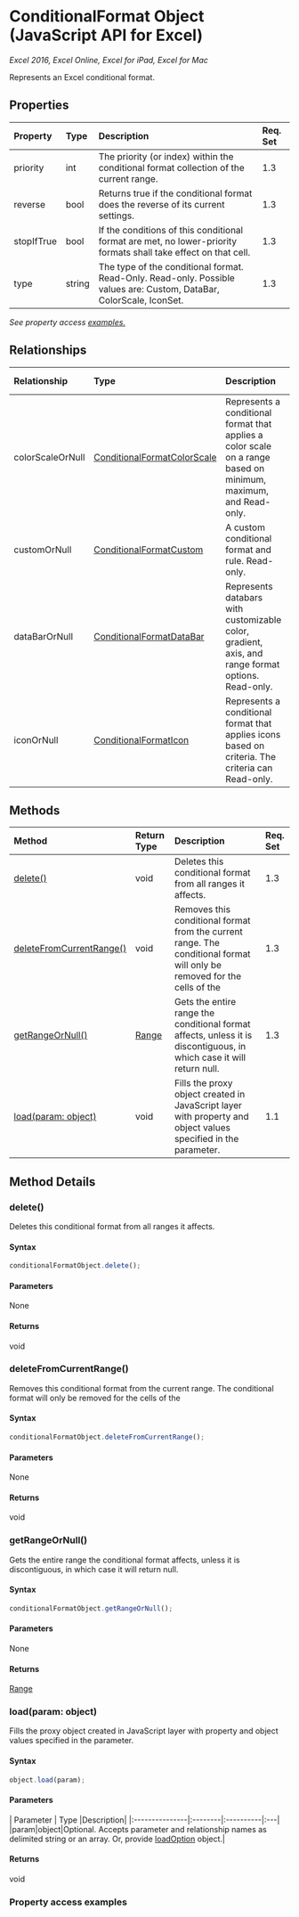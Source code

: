 # ConditionalFormat Object (JavaScript API for Excel)

_Excel 2016, Excel Online, Excel for iPad, Excel for Mac_

Represents an Excel conditional format.

## Properties

| Property	   | Type	|Description| Req. Set|
|:---------------|:--------|:----------|:----|
|priority|int|The priority (or index) within the conditional format collection of the current range.|1.3||
|reverse|bool|Returns true if the conditional format does the reverse of its current settings.|1.3||
|stopIfTrue|bool|If the conditions of this conditional format are met, no lower-priority formats shall take effect on that cell.|1.3||
|type|string|The type of the conditional format. Read-Only. Read-only. Possible values are: Custom, DataBar, ColorScale, IconSet.|1.3||

_See property access [examples.](#property-access-examples)_

## Relationships
| Relationship | Type	|Description| Req. Set|
|:---------------|:--------|:----------|:----|
|colorScaleOrNull|[ConditionalFormatColorScale](conditionalformatcolorscale.md)|Represents a conditional format that applies a color scale on a range based on minimum, maximum, and Read-only.|1.3||
|customOrNull|[ConditionalFormatCustom](conditionalformatcustom.md)|A custom conditional format and rule. Read-only.|1.3||
|dataBarOrNull|[ConditionalFormatDataBar](conditionalformatdatabar.md)|Represents databars with customizable color, gradient, axis, and range format options. Read-only.|1.3||
|iconOrNull|[ConditionalFormatIcon](conditionalformaticon.md)|Represents a conditional format that applies icons based on criteria. The criteria can Read-only.|1.3||

## Methods

| Method		   | Return Type	|Description| Req. Set|
|:---------------|:--------|:----------|:----|
|[delete()](#delete)|void|Deletes this conditional format from all ranges it affects.|1.3|
|[deleteFromCurrentRange()](#deletefromcurrentrange)|void|Removes this conditional format from the current range. The conditional format will only be removed for the cells of the|1.3|
|[getRangeOrNull()](#getrangeornull)|[Range](range.md)|Gets the entire range the conditional format affects, unless it is discontiguous, in which case it will return null.|1.3|
|[load(param: object)](#loadparam-object)|void|Fills the proxy object created in JavaScript layer with property and object values specified in the parameter.|1.1|

## Method Details


### delete()
Deletes this conditional format from all ranges it affects.

#### Syntax
```js
conditionalFormatObject.delete();
```

#### Parameters
None

#### Returns
void

### deleteFromCurrentRange()
Removes this conditional format from the current range. The conditional format will only be removed for the cells of the

#### Syntax
```js
conditionalFormatObject.deleteFromCurrentRange();
```

#### Parameters
None

#### Returns
void

### getRangeOrNull()
Gets the entire range the conditional format affects, unless it is discontiguous, in which case it will return null.

#### Syntax
```js
conditionalFormatObject.getRangeOrNull();
```

#### Parameters
None

#### Returns
[Range](range.md)

### load(param: object)
Fills the proxy object created in JavaScript layer with property and object values specified in the parameter.

#### Syntax
```js
object.load(param);
```

#### Parameters
| Parameter	   | Type	|Description|
|:---------------|:--------|:----------|:---|
|param|object|Optional. Accepts parameter and relationship names as delimited string or an array. Or, provide [loadOption](loadoption.md) object.|

#### Returns
void
### Property access examples
